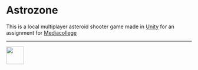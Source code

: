 # Astrozone

This is a local multiplayer asteroid shooter game made in <a href="https://unity3d.com/" target="_blank">Unity</a> for an assignment for <a href="https://ma-web.nl/" target="_blank">Mediacollege</a>

---

<img src="https://www.ma-web.nl/static/vector/Logo_blok.svg" width="48">
